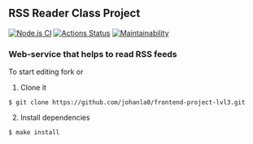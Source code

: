 ## RSS Reader Class Project

[![Node.js CI](https://github.com/johanla0/frontend-project-lvl3/actions/workflows/node.js.yml/badge.svg)](https://github.com/johanla0/frontend-project-lvl3/actions/workflows/node.js.yml)
[![Actions Status](https://github.com/johanla0/frontend-project-lvl3/workflows/hexlet-check/badge.svg)](https://github.com/johanla0/frontend-project-lvl3/actions)
[![Maintainability](https://api.codeclimate.com/v1/badges/11f981ca3aa2078678d9/maintainability)](https://codeclimate.com/github/johanla0/frontend-project-lvl3/maintainability)

### Web-service that helps to read RSS feeds

To start editing fork or

1. Clone it
  ```
  $ git clone https://github.com/johanla0/frontend-project-lvl3.git
  ```
2. Install dependencies
  ```
  $ make install
  ```
